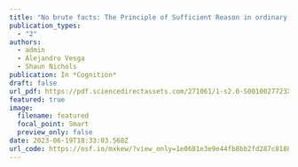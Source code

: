 ```yaml
---
title: "No brute facts: The Principle of Sufficient Reason in ordinary thought"
publication_types:
  - "2"
authors:
  - admin
  - Alejandro Vesga
  - Shaun Nichols
publication: In *Cognition*
draft: false
url_pdf: https://pdf.sciencedirectassets.com/271061/1-s2.0-S0010027723X00067/1-s2.0-S0010027723001130/main.pdf?X-Amz-Security-Token=IQoJb3JpZ2luX2VjEDoaCXVzLWVhc3QtMSJHMEUCIGTAOEp7AO%2FuPOBOMBeEQ%2F6TxoP1d4Qp1OrS9RDq%2FKReAiEAidVogc%2FcNJoGMrxGoL0dQO7CuCKeXkuq2NozhbohGc4quwUIk%2F%2F%2F%2F%2F%2F%2F%2F%2F%2F%2FARAFGgwwNTkwMDM1NDY4NjUiDDsdEHjlnTB%2BfInkmSqPBTn5%2FwWYoybDWG3RzVIGqqhNOnK3pas9ebECeoRd98OhJ22NiHMosLAwwQ6UrRhbjSs5Q1sBkjFFA32e44hjqcXKulrN8F3WpPWiaGGFFI6BPvzb0dURSEfpDhx5gMkHl%2Fy6zYpst92w3MM%2BpUPraltIIfcUr7axMeaj37JownFJSqq9sQh8H%2BnO45PwjRfvvfZ4o%2BM%2FORnwdWJ97XOkVMqpE0VFaCoSYzFdFjGFYlcR%2FQPaToCvd5QA06ipLTiXoVGDCiniJTn0mNpC2U0l0RkIimjVOGISYBiy3gX7FR35az7frFWLkrpgJDa%2FdMO%2F26RsfQEApOw5FMQEtHA%2FeofDFIqoMOVQzmBy2sNnbwM4Ae8rNe7i7UgJQMQwZ1ov04zjGUKeKR80jRbvFCpz%2BHU2TDopUffJEqX3ufP3apE3A%2BpkR5Uay7H88KSrJlxQgJAjptlKSjQ6A3Mani4%2BX4J5oWB641g877BmsXJpr2uNrPrSy%2Bz5EUNy3ICUjJoe9jPROckrO3%2Fm%2BVsT%2Bcas4CzchYle9B5zcLgnk1jvem4xps1f2PnzVB0PKe0hfovVzvMDEjzA%2BvPL6qP8hx3%2BPs3XOKNztsdVqa4SWkaEMuH%2BeTAbiASXcrJjXQFkaYR6LpsK6uQT6rYqpPJgwQxtIxYtyK5zRk5T1MxIvyUEQSEKh8yf2%2FFHG3f%2FWc6mO5STaakzo0qM3wwwQbFqlAEyPvqw0iPzQNTCjLQB18V%2F%2BbAlUQOY0cR2a5aNKOnbymU1Wcys85ZLT9lDazz8Arwk2N744BqDJeYFzPPvgLPnThPe%2FsqDFSxjGcu8J0gRir4Wp0bMdjefwcyNHxuTKvLxlUzMROnnQf676PY0aTcgybowoaHCpAY6sQG3hiAYoppQrmafuNGW0SSIoBsm1gkBi0dW6g4Z9m8RdFUjN8mS5tyN5n4Buh9%2Bc2BLMRUAM9KJnfqaR2EzXkFE7BqcQvlrFi2OIzUs6za05Nj%2FzUHds%2FcB92gqgT3Bv%2BWtpb6Z17MdJ6cBbKD3et63yuh6N4ing85Yv3E9%2FH2yj01CjQCUEPH%2B133C1MJVnrhx%2B59NZrJiP8azBUTOoARTLztuu%2FRN0RYv3rv%2FLxK%2FjXc%3D&X-Amz-Algorithm=AWS4-HMAC-SHA256&X-Amz-Date=20230619T183857Z&X-Amz-SignedHeaders=host&X-Amz-Expires=300&X-Amz-Credential=ASIAQ3PHCVTYSNFWHBNZ%2F20230619%2Fus-east-1%2Fs3%2Faws4_request&X-Amz-Signature=72c715b9a086740730967198345865ccd4ec9f84f5aeaf07561ee09c9972b922&hash=0990a60b27342d9eeefe26df066e282f9400ece5ec738597c82e5247e56a1c07&host=68042c943591013ac2b2430a89b270f6af2c76d8dfd086a07176afe7c76c2c61&pii=S0010027723001130&tid=spdf-e3eb74c0-2651-4bac-9d1e-a321f73a6213&sid=4f6b58a04167714c995b3dc501e5726e3455gxrqb&type=client&tsoh=d3d3LnNjaWVuY2VkaXJlY3QuY29t&ua=1d0450025a02015b51560a&rr=7d9de458ed8575bf&cc=gb
featured: true
image:
  filename: featured
  focal_point: Smart
  preview_only: false
date: 2023-06-19T18:33:03.568Z
url_code: https://osf.io/mxkew/?view_only=1e0681e3e9e44fb8bb2fd287c8188223
---
```

